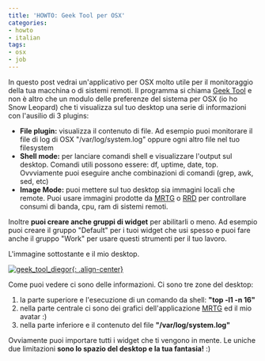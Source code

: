 ```yaml
---
title: 'HOWTO: Geek Tool per OSX'
categories:
- howto
- italian
tags:
- osx
- job
---
```

In questo post vedrai un'applicativo per OSX molto utile per il monitoraggio
della tua macchina o di sistemi remoti. Il programma si chiama [Geek
Tool](http://projects.tynsoe.org/en/geektool/) e non è altro che un modulo
delle preferenze del sistema per OSX (io ho Snow Leopard) che ti visualizza
sul tuo desktop una serie di informazioni con l'ausilio di 3 plugins:

  * **File plugin:** visualizza il contenuto di file. Ad esempio puoi monitorare il file di log di OSX "/var/log/system.log" oppure ogni altro file nel tuo filesystem
  * **Shell mode:** per lanciare comandi shell e visualizzare l'output sul desktop. Comandi utili possono essere: df, uptime, date, top. Ovvviamente puoi eseguire anche combinazioni di comandi (grep, awk, sed, etc)
  * **Image Mode:** puoi mettere sul tuo desktop sia immagini locali che remote. Puoi usare immagini prodotte da [MRTG](http://tobi.oetiker.ch/hp/) o [RRD](http://tobi.oetiker.ch/hp/) per controllare consumi di banda, cpu, ram di sistemi remoti.
  
Inoltre **puoi creare anche gruppi di widget** per abilitarli o meno. Ad
esempio puoi creare il gruppo "Default" per i tuoi widget che usi spesso e
puoi fare anche il gruppo "Work" per usare questi strumenti per il tuo lavoro.

L'immagine sottostante e il mio desktop.

[![geek_tool_diegor]({{site.url}}/images/geek_tool_diegor.png){: .align-center}]({{site.url}}/images/geek_tool_diegor.png)

Come puoi vedere ci sono delle informazioni. Ci sono tre zone del desktop:

  1. la parte superiore e l'esecuzione di un comando da shell: **"top -l1 -n 16"**
  2. nella parte centrale ci sono dei grafici dell'applicazione [MRTG](http://tobi.oetiker.ch/hp/) ed il mio avatar :)
  3. nella parte inferiore e il contenuto del file **"/var/log/system.log"**
  
Ovviamente puoi importare tutti i widget che ti vengono in mente. Le uniche
due limitazioni **sono lo spazio del desktop e la tua fantasia!** :)
